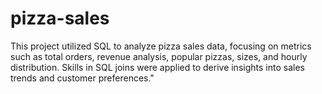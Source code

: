 # pizza-sales
This project utilized SQL to analyze pizza sales data, focusing on metrics such as total orders, revenue analysis, popular pizzas, sizes, and hourly distribution. Skills in SQL joins were applied to derive insights into sales trends and customer preferences."
